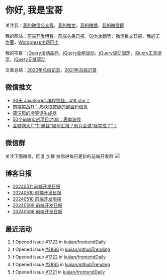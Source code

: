 
# 你好, 我是宝哥

关注我：[我的微信公众号](https://open.weixin.qq.com/qr/code?username=caibaojian_com)，[我的推文](https://weixin.qdkfweb.cn/)，[我的微博](https://weibo.com/kujian)，[我的微信群](https://qdkfweb.cn/go/weixinqun)

我的网站：[前端开发博客](https://qdkfweb.cn/)，[前端头条日报](https://toutiao.qdkfweb.cn/)，[Github趋势](https://github.qdkfweb.cn/)，[微信推文日报](https://weixin.qdkfweb.cn/)，[我的工作室](https://diy.qdkfweb.cn/)，[Wordpress主题巴士](https://wp.qdkfweb.cn/)

我的项目：[jQuery滚动高亮](https://github.com/kujian/scrollHighlight)，[jQuery全能滚动](https://github.com/kujian/power-slider)，[jQuery滚动固定](https://github.com/kujian/scrollfix)，[jQuery工具提示](https://github.com/kujian/tooltip)，[jQuery无缝滚动](http://github.com/kujian/scrollForever)

文章总结：[2020年总结记录](https://mp.weixin.qq.com/s/u0YW8BFWYLquVauhHrkSMQ)，[2021年总结记录](https://mp.weixin.qq.com/s/zMnxIpxMdDrIyuLxHRnSPw)


## 微信推文

<!-- BLOG-POST-LIST:START -->
- [30天 JavaScript 编程挑战，41K star！](https://weixin.qdkfweb.cn/44644.html)
- [前端实战11：JS获取按键的键盘码信息](https://weixin.qdkfweb.cn/44643.html)
- [简洁风的冷笑话生成器](https://weixin.qdkfweb.cn/44556.html)
- [50个前端实战项目之08：表单波纹](https://weixin.qdkfweb.cn/44359.html)
- [互联网大厂“打螺丝”如何汇报？别只会说“我完成了”！](https://weixin.qdkfweb.cn/44276.html)
<!-- BLOG-POST-LIST:END -->

## 微信群
关注下面微信，回复 加群 拉你进每日更新的前端开发群
![](https://pic.qdkfweb.cn/uploads/2023/11/weixin.png)

## 博客日报

<!-- DAILY:START -->
- [20240511 前端开发日报](https://qdkfweb.cn/fe-daily-20240511.html)
- [20240510 前端开发日报](https://qdkfweb.cn/fe-daily-20240510.html)
- [20240510 前端开发周报](https://qdkfweb.cn/fe-weekly-20240510.html)
- [20240509 前端开发日报](https://qdkfweb.cn/fe-daily-20240509.html)
- [20240508 前端开发日报](https://qdkfweb.cn/fe-daily-20240508.html)
<!-- DAILY:END -->


## 最近活动

<!--START_SECTION:activity-->
1. ❗ Opened issue [#1723](https://github.com/kujian/frontendDaily/issues/1723) in [kujian/frontendDaily](https://github.com/kujian/frontendDaily)
2. ❗ Opened issue [#2866](https://github.com/kujian/githubTrending/issues/2866) in [kujian/githubTrending](https://github.com/kujian/githubTrending)
3. ❗ Opened issue [#1722](https://github.com/kujian/frontendDaily/issues/1722) in [kujian/frontendDaily](https://github.com/kujian/frontendDaily)
4. ❗ Opened issue [#2865](https://github.com/kujian/githubTrending/issues/2865) in [kujian/githubTrending](https://github.com/kujian/githubTrending)
5. ❗ Opened issue [#1721](https://github.com/kujian/frontendDaily/issues/1721) in [kujian/frontendDaily](https://github.com/kujian/frontendDaily)
<!--END_SECTION:activity-->
